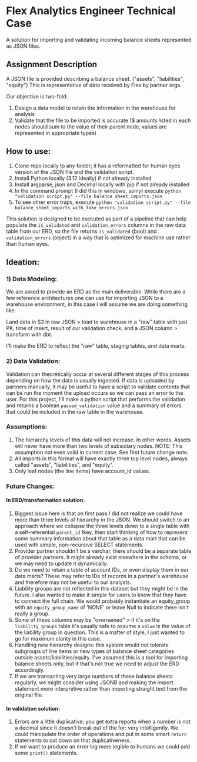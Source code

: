 # Flex Analytics Engineer Technical Case
A solution for importing and validating incoming balance sheets represented as JSON files. 

## Assignment Description
A JSON file is provided describing a balance sheet. ("assets", "liabilities", "equity") This is representative of data received by Flex by partner orgs.

Our objective is two-fold:
1) Design a data model to retain the information in the warehouse for analysis
2) Validate that the file to be imported is accurate ($ amounts listed in each nodes should sum to the value of their parent node, values are represented in appropriate types)

## How to use: 
1) Clone repo locally to any folder; it has a reformatted for human eyes version of the JSON file and the validation script.
2) Install Python locally (3.12 ideally) if not already installed
3) Install argparse, json and Decimal locally with pip if not already installed
4) In the command prompt (I did this in windows, sorry) execute `python "validation script.py" --file balance_sheet_imports.json`
5) To see other error traps, execute `python "validation script.py" --file balance_sheet_imports_with_fake_errors.json`

This solution is designed to be executed as part of a pipeline that can help populate the `is_validated` and `validation_errors` columns in the raw data table from our ERD, so the file returns `is_validated` (bool) and `validation_errors` (object) in a way that is optimized for machine use rather than human eyes.

## Ideation:
### 1) Data Modeling:
We are asked to provide an ERD as the main deliverable. While there are a few reference architectures one can use for importing JSON to a warehouse environment, in this case I will assume we are doing something like:

Land data in S3 in raw JSON > load to warehouse in a "raw" table with just PK, time of insert, result of our validation check, and a JSON column > transform with dbt. 

I'll make the ERD to reflect the "raw" table, staging tables, and data marts.

### 2) Data Validation:
Validation can theoretically occur at several different stages of this process depending on how the data is usually ingested. If data is uploaded by partners manually, it may be useful to have a script to validate contents that can be run the moment the upload occurs so we can pass an error to the user. For this project, I'll make a python script that performs the validation and returns a boolean `passed_validation` value and a summary of errors that could be included in the raw table in the warehouse.

### Assumptions:
1) The hierarchy levels of this data will not increase. In other words, Assets will never have more than two levels of subsidiary nodes. NOTE: This assumption not even valid in current case. See first future change note.
2) All imports in this format will have exactly three top level nodes, always called "assets", "liabilities", and "equity".
3) Only leaf nodes (the line items) have account_id values.

### Future Changes:
#### In ERD/transformation solution:
1) Biggest issue here is that on first pass I did not realize we could have more than three levels of hierarchy in the JSON. We should switch to an approach where we collapse the three levels down to a single table with a self-referential `parent_id` fkey, then start thinking of how to represent some summary information about that table as a data mart that can be used with simple, non-recursive SELECT statements.
2) Provider partner shouldn't be a varchar, there should be a separate table of provider partners. It might already exist elsewhere in the schema, or we may need to update it dynamically.
3) Do we need to retain a table of account IDs, or even display them in our data marts? These may refer to IDs of records in a partner's warehouse and therefore may not be useful to our analysts.
4) Liability groups are not reflected in this dataset but they might be in the future. I also wanted to make it simple for users to know that they have to connect the full chain. We would probably instantiate an equity_group with an `equity_group_name` of 'NONE' or leave Null to indicate there isn't really a group.
5) Some of these columns may be "overnamed" > if it's on the `liability_groups` table it's usually safe to assume a `value` is the value of the liability group in question. This is a matter of style, I just wanted to go for maximum clarity in this case.
6) Handling new hierarchy designs: this system would not tolerate subgroups of line items or new types of balance sheet categories outside assets/liabilities/equity. I've assumed this is a tool for importing balance sheets only, but if that's not true we need to adjust the ERD accordingly.
7) If we are transacting very large numbers of these balance sheets regularly, we might consider using JSONB and making the import statement more interpretive rather than importing straight text from the original file.

#### In validation solution:
1) Errors are a little duplicative; you get extra reports when a number is not a decimal since it doesn't break out of the for: very intelligently. We could manipulate the order of operations and put in some smart `return` statements to cut down on that duplicativeness.
2) If we want to produce an error log more legible to humans we could add some `print()` statements. 
